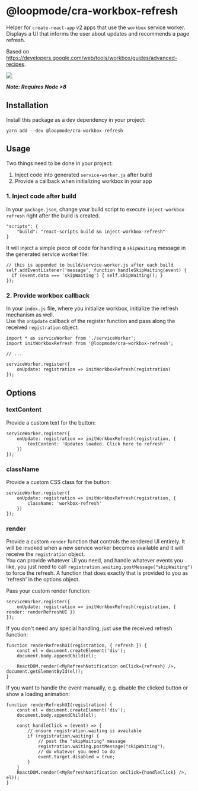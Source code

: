 # @loopmode/cra-workbox-refresh

Helper for `create-react-app` v2 apps that use the `workbox` service worker.  
Displays a UI that informs the user about updates and recommends a page refresh.

Based on https://developers.google.com/web/tools/workbox/guides/advanced-recipes.

<img src="https://github.com/loopmode/cra-workbox-refresh/raw/master/preview.gif" />

**_Note: Requires Node >8_**

## Installation

Install this package as a dev dependency in your project:

```
yarn add --dev @loopmode/cra-workbox-refresh
```

## Usage

Two things need to be done in your project:

1. Inject code into generated `service-worker.js` after build
2. Provide a callback when initializing workbox in your app

### 1. Inject code after build

In your `package.json`, change your build script to execute `inject-workbox-refresh` right after the build is created.

```
"scripts": {
    "build": "react-scripts build && inject-workbox-refresh"
}
```

It will inject a simple piece of code for handling a `skipWaiting` message in the generated service worker file:

```
// this is appended to build/service-worker.js after each build
self.addEventListener('message', function handleSkipWaiting(event) {
  if (event.data === 'skipWaiting') { self.skipWaiting(); }
});
```

### 2. Provide workbox callback

In your `index.js` file, where you initialize workbox, initialize the refresh mechanism as well.  
Use the `onUpdate` callback of the register function and pass along the received `registration` object.

```
import * as serviceWorker from './serviceWorker';
import initWorkboxRefresh from '@loopmode/cra-workbox-refresh';

// ...

serviceWorker.register({
    onUpdate: registration => initWorkboxRefresh(registration)
});
```

## Options

### textContent

Provide a custom text for the button:

```
serviceWorker.register({
    onUpdate: registration => initWorkboxRefresh(registration, {
        textContent: 'Updates loaded. Click here to refresh'
    })
});
```

### className

Provide a custom CSS class for the button:

```
serviceWorker.register({
    onUpdate: registration => initWorkboxRefresh(registration, {
        className: 'workbox-refresh'
    })
});
```

### render

Provide a custom `render` function that controls the rendered UI entirely.
It will be invoked when a new service worker becomes available and it will receive the `registration` object.  
You can provide whatever UI you need, and handle whatever events you like, you just need to call `registration.waiting.postMessage("skipWaiting")` to force the refresh.
A function that does exactly that is provided to you as 'refresh' in the options object.

Pass your custom render function:

```
serviceWorker.register({
    onUpdate: registration => initWorkboxRefresh(registration, { render: renderRefreshUI })
});
```

If you don't need any special handling, just use the received refresh function:

```
function renderRefreshUI(registration, { refresh }) {
    const el = document.createElement('div');
    document.body.appendChild(el);

    ReactDOM.render(<MyRefreshNotification onClick={refresh} />, document.getElementById(el));
}
```

If you want to handle the event manually, e.g. disable the clicked button or show a loading animation:

```
function renderRefreshUI(registration) {
    const el = document.createElement('div');
    document.body.appendChild(el);

    const handleClick = (event) => {
        // ensure registration.waiting is available
        if (registration.waiting) {
            // post the "skipWaiting" message
            registration.waiting.postMessage("skipWaiting");
            // do whatever you need to do
            event.target.disabled = true;
        }
    }
    ReactDOM.render(<MyRefreshNotification onClick={handleClick} />, el));
}

```
